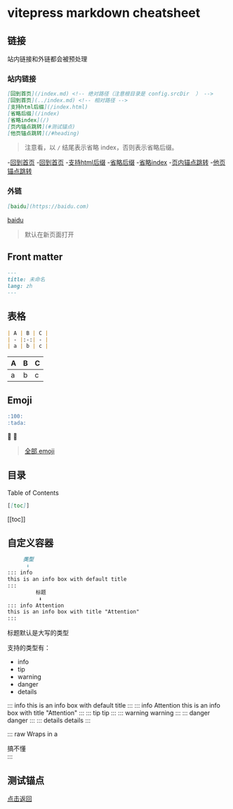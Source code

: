 # vitepress markdown cheatsheet

## 链接
站内链接和外链都会被预处理

### 站内链接
```md
[回到首页](/index.md) <!-- 绝对路径（注意根目录是 config.srcDir  ） -->
[回到首页](../index.md) <!-- 相对路径 -->
[支持html后缀](/index.html)
[省略后缀](/index)
[省略index](/)
[页内锚点跳转](#测试锚点)
[他页锚点跳转](/#heading)
```
> 注意看，以 `/` 结尾表示省略 index，否则表示省略后缀。

-[回到首页](/index.md) <!-- 绝对路径（注意根目录是 config.srcDir  ） --> 
-[回到首页](../index.md) <!-- 相对路径 --> 
-[支持html后缀](/index.html) 
-[省略后缀](/index) 
-[省略index](/) 
-[页内锚点跳转](#测试锚点) 
-[他页锚点跳转](/#heading)

### 外链
```md
[baidu](https://baidu.com)
```
[baidu](https://baidu.com)

> 默认在新页面打开

## Front matter
```md
---
title: 未命名
lang: zh
---
```

## 表格
```md
| A | B | C |
| - |:-:| - |
| a | b | c |
```
| A | B | C |
| - |:-:| - |
| a | b | c |

## Emoji
```md
:100:
:tada:
```
:100:
:tada:

> [全部 emoji](./emoji.md)

## 目录 
Table of Contents
```md
[[toc]]
```
[[toc]]

## 自定义容器
```md
     类型
      ⬇️ 
::: info
this is an info box with default title
:::
         标题
          ⬇️
::: info Attention
this is an info box with title "Attention"
:::
```

标题默认是大写的类型

支持的类型有：
- info
- tip
- warning
- danger
- details

::: info
this is an info box with default title
:::
::: info Attention
this is an info box with title "Attention"
:::
::: tip
tip
:::
::: warning
warning
:::
::: danger
danger
:::
::: details
details
:::

::: raw
Wraps in a <div class="vp-raw">搞不懂</div>
:::

## 测试锚点
[点击返回](#站内链接)
